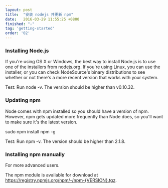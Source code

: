 ```yaml
---
layout: post
title:  "安装 nodejs 并更新 npm"
date:   2016-03-29 11:55:25 +0800
finished: "☆"
tag: 'getting-started'
order: '02'
---
```


### Installing Node.js

If you're using OS X or Windows, the best way to install Node.js is to use one of the installers from nodejs.org. If you're using Linux, you can use the installer, or you can check NodeSource's binary distributions to see whether or not there's a more recent version that works with your system.

Test: Run node -v. The version should be higher than v0.10.32.

### Updating npm

Node comes with npm installed so you should have a version of npm. However, npm gets updated more frequently than Node does, so you'll want to make sure it's the latest version.

sudo npm install npm -g

Test: Run npm -v. The version should be higher than 2.1.8.


### Installing npm manually

For more advanced users.

The npm module is available for download at https://registry.npmjs.org/npm/-/npm-{VERSION}.tgz.
